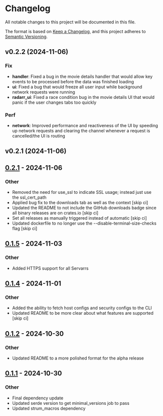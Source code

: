 # Changelog

All notable changes to this project will be documented in this file.

The format is based on [Keep a Changelog](https://keepachangelog.com/en/1.0.0/),
and this project adheres to [Semantic Versioning](https://semver.org/spec/v2.0.0.html).

## v0.2.2 (2024-11-06)

### Fix

- **handler**: Fixed a bug in the movie details handler that would allow key events to be processed before the data was finished loading
- **ui**: Fixed a bug that would freeze all user input while background network requests were running
- **radarr_ui**: Fixed a race condition bug in the movie details UI that would panic if the user changes tabs too quickly

### Perf

- **network**: Improved performance and reactiveness of the UI by speeding up network requests and clearing the channel whenever a request is cancelled/the UI is routing

## v0.2.1 (2024-11-06)

## [0.2.1](https://github.com/Dark-Alex-17/managarr/compare/v0.2.0...v0.2.1) - 2024-11-06

### Other

- Removed the need for use_ssl to indicate SSL usage; instead just use the ssl_cert_path
- Applied bug fix to the downloads tab as well as the context [skip ci]
- Updated the README to not include the GitHub downloads badge since all binary releases are on crates.io [skip ci]
- Set all releases as manually triggered instead of automatic [skip ci]
- Updated dockerfile to no longer use the --disable-terminal-size-checks flag [skip ci]

## [0.1.5](https://github.com/Dark-Alex-17/managarr/compare/v0.1.4...v0.1.5) - 2024-11-03

### Other

- Added HTTPS support for all Servarrs

## [0.1.4](https://github.com/Dark-Alex-17/managarr/compare/v0.1.3...v0.1.4) - 2024-11-01

### Other

- Added the ability to fetch host configs and security configs to the CLI
- Updated README to be more clear about what features are supported [skip ci]

## [0.1.2](https://github.com/Dark-Alex-17/managarr/compare/v0.1.1...v0.1.2) - 2024-10-30

### Other

- Updated README to a more polished format for the alpha release

## [0.1.1](https://github.com/Dark-Alex-17/managarr/compare/v0.1.0...v0.1.1) - 2024-10-30

### Other

- Final dependency update
- Updated serde version to get minimal_versions job to pass
- Updated strum_macros dependency
